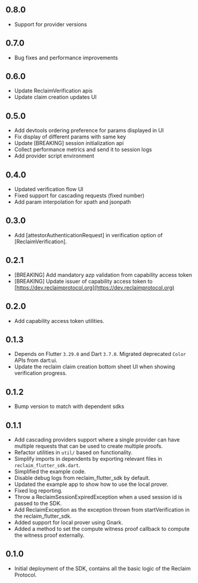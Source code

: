## 0.8.0

* Support for provider versions

## 0.7.0

* Bug fixes and performance improvements

## 0.6.0

* Update ReclaimVerification apis
* Update claim creation updates UI

## 0.5.0

* Add devtools ordering preference for params displayed in UI 
* Fix display of different params with same key
* Update [BREAKING] session initialization api
* Collect performance metrics and send it to session logs
* Add provider script environment

## 0.4.0

* Updated verification flow UI
* Fixed support for cascading requests (fixed number)
* Add param interpolation for xpath and jsonpath

## 0.3.0

* Add [attestorAuthenticationRequest] in verification option of [ReclaimVerification].

## 0.2.1

* [BREAKING] Add mandatory azp validation from capability access token
* [BREAKING] Update issuer of capability access token to [https://dev.reclaimprotocol.org](https://dev.reclaimprotocol.org)

## 0.2.0

* Add capability access token utilities.

## 0.1.3

* Depends on Flutter `3.29.0` and Dart `3.7.0`. Migrated deprecated `Color` APIs from dart:ui.
* Update the reclaim claim creation bottom sheet UI when showing verification progress.

## 0.1.2

* Bump version to match with dependent sdks

## 0.1.1

* Add cascading providers support where a single provider can have multiple requests that can be used to create multiple proofs.
* Refactor utilities in `util/` based on functionality.
* Simplify imports in dependents by exporting relevant files in `reclaim_flutter_sdk.dart`.
* Simplified the example code.
* Disable debug logs from reclaim_flutter_sdk by default.
* Updated the example app to show how to use the local prover.
* Fixed log reporting.
* Throw a ReclaimSessionExpiredException when a used session id is passed to the SDK.
* Add ReclaimException as the exception thrown from startVerification in the reclaim_flutter_sdk.
* Added support for local prover using Gnark.
* Added a method to set the compute witness proof callback to compute the witness proof externally.

## 0.1.0

* Initial deployment of the SDK, contains all the basic logic of the Reclaim Protocol.

